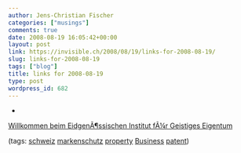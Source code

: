 ```yaml
---
author: Jens-Christian Fischer
categories: ["musings"]
comments: true
date: 2008-08-19 16:05:42+00:00
layout: post
link: https://invisible.ch/2008/08/19/links-for-2008-08-19/
slug: links-for-2008-08-19
tags: ["blog"]
title: links for 2008-08-19
type: post
wordpress_id: 682
---
```


  * 
                

[Willkommen beim EidgenÃ¶ssischen Institut fÃ¼r Geistiges Eigentum](https://www.ige.ch/)


                
                

(tags: [schweiz](https://delicious.com/jaycee/schweiz) [markenschutz](https://delicious.com/jaycee/markenschutz) [property](https://delicious.com/jaycee/property) [Business](https://delicious.com/jaycee/Business) [patent](https://delicious.com/jaycee/patent))


            
